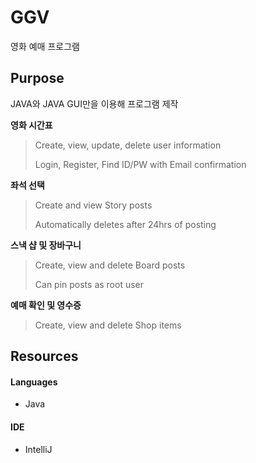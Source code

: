 # GGV

영화 예매 프로그램

## Purpose

JAVA와 JAVA GUI만을 이용해 프로그램 제작

**영화 시간표**

> Create, view, update, delete user information
>
> Login, Register, Find ID/PW with Email confirmation

**좌석 선택**

> Create and view Story posts
>
> Automatically deletes after 24hrs of posting

**스낵 샵 및 장바구니**

> Create, view and delete Board posts
>
> Can pin posts as root user

**예매 확인 및 영수증**

> Create, view and delete Shop items

## Resources

#### Languages

- Java

#### IDE

- IntelliJ
